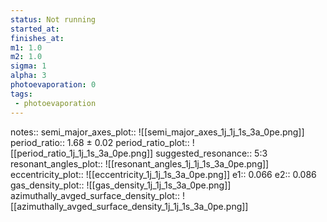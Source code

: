 ```yaml
---
status: Not running
started_at:
finishes_at:
m1: 1.0
m2: 1.0
sigma: 1
alpha: 3
photoevaporation: 0
tags:
 - photoevaporation
---
```


notes::
semi_major_axes_plot:: ![[semi_major_axes_1j_1j_1s_3a_0pe.png]]
period_ratio:: 1.68 ± 0.02
period_ratio_plot:: ![[period_ratio_1j_1j_1s_3a_0pe.png]]
suggested_resonance:: 5:3
resonant_angles_plot:: ![[resonant_angles_1j_1j_1s_3a_0pe.png]]
eccentricity_plot:: ![[eccentricity_1j_1j_1s_3a_0pe.png]]
e1:: 0.066
e2:: 0.086
gas_density_plot:: ![[gas_density_1j_1j_1s_3a_0pe.png]]
azimuthally_avged_surface_density_plot:: ![[azimuthally_avged_surface_density_1j_1j_1s_3a_0pe.png]]
